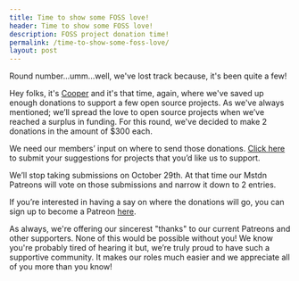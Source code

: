 ```yaml
---
title: Time to show some FOSS love!
header: Time to show some FOSS love!
description: FOSS project donation time!
permalink: /time-to-show-some-foss-love/
layout: post
---
```


Round number...umm...well, we've lost track because, it's been quite a few!

Hey folks, it's [Cooper](https://Mstdn.org/@cooper) and it's that time, again, where we've saved up enough donations to support a few open source projects. As we've always mentioned; we’ll spread the love to open source projects when we’ve reached a surplus in funding. For this round, we've decided to make 2 donations in the amount of $300 each.

We need our members’ input on where to send those donations. [Click here](http://donations.Mstdn.org/) to submit your suggestions for projects that you’d like us to support.

We’ll stop taking submissions on October 29th. At that time our Mstdn Patreons will vote on those submissions and narrow it down to 2 entries.

If you’re interested in having a say on where the donations will go, you can sign up to become a Patreon [here](https://patreon.com/Mstdn).

As always, we're offering our sincerest "thanks" to our current Patreons and other supporters. None of this would be possible without you! We know you're probably tired of hearing it but, we’re truly proud to have such a supportive community. It makes our roles much easier and we appreciate all of you more than you know!
